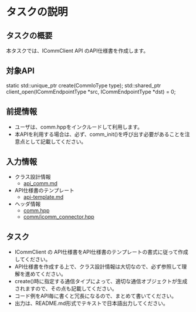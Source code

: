 # タスクの説明
## タスクの概要

本タスクでは、ICommClient API のAPI仕様書を作成します。

## 対象API

static std::unique_ptr<ICommClient> create(CommIoType type);
std::shared_ptr<ICommIO> client_open(ICommEndpointType *src, ICommEndpointType *dst) = 0;

## 前提情報

- ユーザは、comm.hppをインクルードして利用します。
- 本APIを利用する場合は、必ず、comm_init()を呼び出す必要があることを注意点として記載してください。

## 入力情報

- クラス設計情報
  - [api_comm.md](https://github.com/toppers/hakoniwa-drone-core/blob/main/docs/api/comm/api_comm.md)
- API仕様書のテンプレート
  - [api-template.md](https://github.com/toppers/hakoniwa-drone-core/blob/main/docs/templates/api-template.md)
- ヘッダ情報
  - [comm.hpp](https://github.com/toppers/hakoniwa-drone-core/blob/main/include/comm.hpp)
  - [comm/icomm_connector.hpp](https://github.com/toppers/hakoniwa-drone-core/blob/main/include/comm/icomm_connector.hpp)

## タスク
- ICommClient の API仕様書をAPI仕様書のテンプレートの書式に従って作成してください。
- API仕様書を作成する上で、クラス設計情報は大切なので、必ず参照して理解を進めてください。
- create()時に指定する通信タイプによって、適切な通信オブジェクトが生成されますので、その点も記載してください。
- コード例をAPI毎に書くと冗長になるので、まとめて書いてください。
- 出力は、README.md形式でテキストで日本語出力してください。

